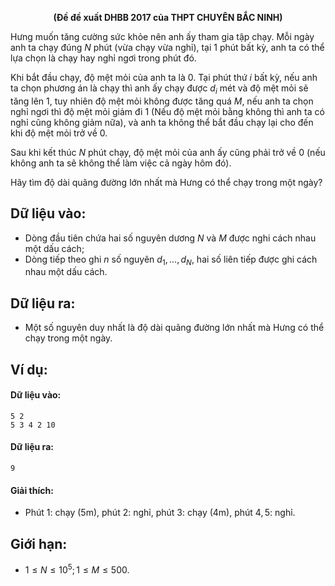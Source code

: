 **<center>(Đề đề xuất DHBB 2017 của THPT CHUYÊN BẮC NINH)</center>**

Hưng muốn tăng cường sức khỏe nên anh ấy tham gia tập chạy. Mỗi ngày anh ta chạy đúng $N$ phút (vừa chạy vừa nghỉ), tại $1$ phút bất kỳ, anh ta có thể lựa chọn là chạy hay nghỉ ngơi trong phút đó.

Khi bắt đầu chạy, độ mệt mỏi của anh ta là $0$. Tại phút thứ $i$ bất kỳ, nếu anh ta chọn phương án là chạy thì anh ấy chạy được $d_i$ mét và độ mệt mỏi sẽ tăng lên $1$, tuy nhiên độ mệt mỏi không được tăng quá $M$, nếu anh ta chọn nghỉ ngơi thì độ mệt mỏi giảm đi $1$ (Nếu độ mệt mỏi bằng không thì anh ta có nghỉ cũng không giảm nữa), và anh ta không thể bắt đầu chạy lại cho đến khi độ mệt mỏi trở về $0$.

Sau khi kết thúc $N$ phút chạy, độ mệt mỏi của anh ấy cũng phải trở về $0$ (nếu không anh ta sẽ không thể làm việc cả ngày hôm đó).

Hãy tìm độ dài quãng đường lớn nhất mà Hưng có thể chạy trong một ngày?

## Dữ liệu vào:
- Dòng đầu tiên chứa hai số nguyên dương $N$ và $M$ được nghi cách nhau một dấu cách;
- Dòng tiếp theo ghi $n$ số nguyên $d_1, …, d_N$, hai số liên tiếp được ghi cách nhau một dấu cách.

## Dữ liệu ra:
- Một số nguyên duy nhất là độ dài quãng đường lớn nhất mà Hưng có thể chạy trong một ngày.

## Ví dụ:
#### Dữ liệu vào:
```
5 2
5 3 4 2 10
```

#### Dữ liệu ra:
```
9
```

#### Giải thích:
- Phút $1$: chạy ($5$m), phút $2$: nghỉ, phút $3$: chạy ($4$m), phút $4, 5$: nghỉ.

## Giới hạn:
- $1 ≤ N ≤ 10^5; 1 ≤ M ≤ 500$.